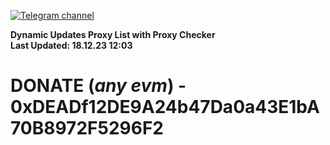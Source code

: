 [![Telegram channel](https://img.shields.io/endpoint?url=https://runkit.io/damiankrawczyk/telegram-badge/branches/master?url=https://t.me/n4z4v0d)](https://t.me/n4z4v0d) 

**Dynamic Updates Proxy List with Proxy Checker**  
**Last Updated: 18.12.23 12:03**

# DONATE (_any evm_) - 0xDEADf12DE9A24b47Da0a43E1bA70B8972F5296F2
